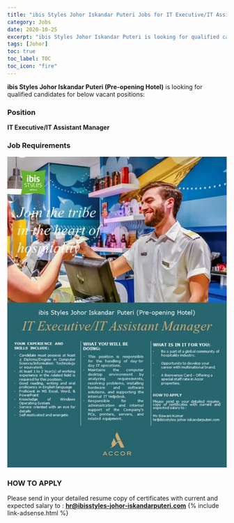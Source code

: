 ```yaml
---
title: "ibis Styles Johor Iskandar Puteri Jobs for IT Executive/IT Assistant Manager" 
category: Jobs 
date: 2020-10-25 
excerpt: "ibis Styles Johor Iskandar Puteri is looking for qualified candidates for IT Executive/IT Assistant Manager" 
tags: [Johor] 
toc: true 
toc_label: TOC 
toc_icon: "fire" 
--- 
```

**ibis Styles Johor Iskandar Puteri (Pre-opening Hotel)** is looking for qualified candidates for below vacant positions:

### Position
**IT Executive/IT Assistant Manager**

### Job Requirements
![ibis sytles johor IT Jobs!](/assets/images/2020-10/ibis-styles-johor-iskandar-puteri-it-jobs-2020.jpg "ibis sytles johor IT Jobs")

### HOW TO APPLY
Please send in your detailed resume copy of certificates with current and expected salary to : **hr@ibisstyles-johor-iskandarputeri.com**
{% include link-adsense.html %} 